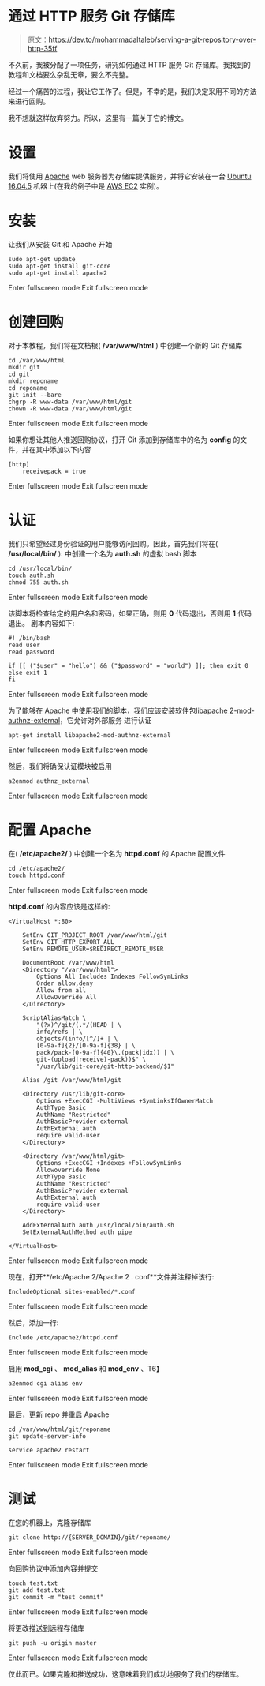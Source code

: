 # 通过 HTTP 服务 Git 存储库

> 原文：<https://dev.to/mohammadaltaleb/serving-a-git-repository-over-http-35ff>

不久前，我被分配了一项任务，研究如何通过 HTTP 服务 Git 存储库。我找到的教程和文档要么杂乱无章，要么不完整。

经过一个痛苦的过程，我让它工作了。但是，不幸的是，我们决定采用不同的方法来进行回购。

我不想就这样放弃努力。所以，这里有一篇关于它的博文。

# 设置

我们将使用 [Apache](https://httpd.apache.org) web 服务器为存储库提供服务，并将它安装在一台 [Ubuntu 16.04.5](http://releases.ubuntu.com/16.04/) 机器上(在我的例子中是 [AWS EC2](https://aws.amazon.com/ec2/) 实例)。

# 安装

让我们从安装 Git 和 Apache
开始

```
sudo apt-get update
sudo apt-get install git-core
sudo apt-get install apache2 
```

Enter fullscreen mode Exit fullscreen mode

# 创建回购

对于本教程，我们将在文档根( **/var/www/html** )
中创建一个新的 Git 存储库

```
cd /var/www/html
mkdir git
cd git
mkdir reponame
cd reponame
git init --bare
chgrp -R www-data /var/www/html/git
chown -R www-data /var/www/html/git 
```

Enter fullscreen mode Exit fullscreen mode

如果你想让其他人推送回购协议，打开 Git 添加到存储库中的名为 **config** 的文件，并在其中添加以下内容

```
[http]
    receivepack = true 
```

Enter fullscreen mode Exit fullscreen mode

# 认证

我们只希望经过身份验证的用户能够访问回购。因此，首先我们将在( **/usr/local/bin/** ):
中创建一个名为 **auth.sh** 的虚拟 bash 脚本

```
cd /usr/local/bin/
touch auth.sh
chmod 755 auth.sh 
```

Enter fullscreen mode Exit fullscreen mode

该脚本将检查给定的用户名和密码，如果正确，则用 **0** 代码退出，否则用 **1** 代码退出。
剧本内容如下:

```
#! /bin/bash
read user
read password

if [[ ("$user" = "hello") && ("$password" = "world") ]]; then exit 0
else exit 1
fi 
```

Enter fullscreen mode Exit fullscreen mode

为了能够在 Apache 中使用我们的脚本，我们应该安装软件包[libapache 2-mod-authnz-external](https://packages.ubuntu.com/xenial/libapache2-mod-authnz-external)，它允许对外部服务
进行认证

```
apt-get install libapache2-mod-authnz-external 
```

Enter fullscreen mode Exit fullscreen mode

然后，我们将确保认证模块被启用

```
a2enmod authnz_external 
```

Enter fullscreen mode Exit fullscreen mode

# 配置 Apache

在( **/etc/apache2/** )
中创建一个名为 **httpd.conf** 的 Apache 配置文件

```
cd /etc/apache2/
touch httpd.conf 
```

Enter fullscreen mode Exit fullscreen mode

**httpd.conf** 的内容应该是这样的:

```
<VirtualHost *:80>

    SetEnv GIT_PROJECT_ROOT /var/www/html/git
    SetEnv GIT_HTTP_EXPORT_ALL
    SetEnv REMOTE_USER=$REDIRECT_REMOTE_USER

    DocumentRoot /var/www/html
    <Directory "/var/www/html">
        Options All Includes Indexes FollowSymLinks
        Order allow,deny
        Allow from all
        AllowOverride All
    </Directory>

    ScriptAliasMatch \
        "(?x)^/git/(.*/(HEAD | \
        info/refs | \
        objects/(info/[^/]+ | \
        [0-9a-f]{2}/[0-9a-f]{38} | \
        pack/pack-[0-9a-f]{40}\.(pack|idx)) | \
        git-(upload|receive)-pack))$" \
        "/usr/lib/git-core/git-http-backend/$1"

    Alias /git /var/www/html/git

    <Directory /usr/lib/git-core>
        Options +ExecCGI -MultiViews +SymLinksIfOwnerMatch
        AuthType Basic
        AuthName "Restricted"
        AuthBasicProvider external
        AuthExternal auth
        require valid-user
    </Directory>

    <Directory /var/www/html/git>
        Options +ExecCGI +Indexes +FollowSymLinks
        Allowoverride None
        AuthType Basic
        AuthName "Restricted"
        AuthBasicProvider external
        AuthExternal auth
        require valid-user
    </Directory>

    AddExternalAuth auth /usr/local/bin/auth.sh
    SetExternalAuthMethod auth pipe

</VirtualHost> 
```

Enter fullscreen mode Exit fullscreen mode

现在，打开**/etc/Apache 2/Apache 2 . conf**文件并注释掉该行:

```
IncludeOptional sites-enabled/*.conf 
```

Enter fullscreen mode Exit fullscreen mode

然后，添加一行:

```
Include /etc/apache2/httpd.conf 
```

Enter fullscreen mode Exit fullscreen mode

启用 **mod_cgi** 、 **mod_alias** 和 **mod_env** 、T6】

```
a2enmod cgi alias env 
```

Enter fullscreen mode Exit fullscreen mode

最后，更新 repo 并重启 Apache

```
cd /var/www/html/git/reponame
git update-server-info

service apache2 restart 
```

Enter fullscreen mode Exit fullscreen mode

# 测试

在您的机器上，克隆存储库

```
git clone http://{SERVER_DOMAIN}/git/reponame/ 
```

Enter fullscreen mode Exit fullscreen mode

向回购协议中添加内容并提交

```
touch test.txt
git add test.txt 
git commit -m "test commit" 
```

Enter fullscreen mode Exit fullscreen mode

将更改推送到远程存储库

```
git push -u origin master 
```

Enter fullscreen mode Exit fullscreen mode

仅此而已。如果克隆和推送成功，这意味着我们成功地服务了我们的存储库。
